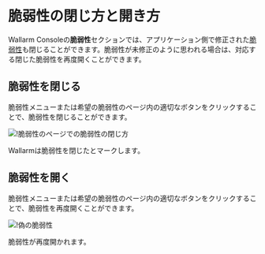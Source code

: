 [img-close-vuln-page]:      ../../images/user-guides/vulnerabilities/close-vuln-page.png

[glossary-vulnerability]:   ../../glossary-en.md#vulnerability

# 脆弱性の閉じ方と開き方

Wallarm Consoleの**脆弱性**セクションでは、アプリケーション側で修正された[脆弱性][glossary-vulnerability]も閉じることができます。脆弱性が未修正のように思われる場合は、対応する閉じた脆弱性を再度開くことができます。

## 脆弱性を閉じる

脆弱性メニューまたは希望の脆弱性のページ内の適切なボタンをクリックすることで、脆弱性を閉じることができます。

![!脆弱性のページでの脆弱性の閉じ方][img-close-vuln-page]

Wallarmは脆弱性を閉じたとマークします。

## 脆弱性を開く

脆弱性メニューまたは希望の脆弱性のページ内の適切なボタンをクリックすることで、脆弱性を再度開くことができます。

![!偽の脆弱性](../../images/user-guides/vulnerabilities/discard-false-vuln.png)

脆弱性が再度開かれます。